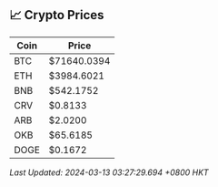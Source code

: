 ## 📈 Crypto Prices

| Coin | Price |
| ---- | ----- |
| BTC | $71640.0394 |
| ETH | $3984.6021 |
| BNB | $542.1752 |
| CRV | $0.8133 |
| ARB | $2.0200 |
| OKB | $65.6185 |
| DOGE | $0.1672 |

_Last Updated: 2024-03-13 03:27:29.694 +0800 HKT_